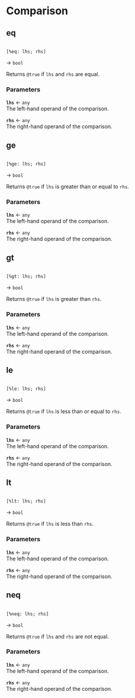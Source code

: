 # Comparison

## eq

```rant

[%eq: lhs; rhs]

```
&rarr; `bool`

Returns `@true` if `lhs` and `rhs` are equal.

### Parameters

**`lhs`** &larr; `any` <br/>
The left-hand operand of the comparison.

**`rhs`** &larr; `any` <br/>
The right-hand operand of the comparison.


## ge

```rant

[%ge: lhs; rhs]

```
&rarr; `bool`

Returns `@true` if `lhs` is greater than or equal to `rhs`.

### Parameters

**`lhs`** &larr; `any` <br/>
The left-hand operand of the comparison.

**`rhs`** &larr; `any` <br/>
The right-hand operand of the comparison.


## gt

```rant

[%gt: lhs; rhs]

```
&rarr; `bool`

Returns `@true` if `lhs` is greater than `rhs`.

### Parameters

**`lhs`** &larr; `any` <br/>
The left-hand operand of the comparison.

**`rhs`** &larr; `any` <br/>
The right-hand operand of the comparison.


## le

```rant

[%le: lhs; rhs]

```
&rarr; `bool`

Returns `@true` if `lhs` is less than or equal to `rhs`.

### Parameters

**`lhs`** &larr; `any` <br/>
The left-hand operand of the comparison.

**`rhs`** &larr; `any` <br/>
The right-hand operand of the comparison.


## lt

```rant

[%lt: lhs; rhs]

```
&rarr; `bool`

Returns `@true` if `lhs` is less than `rhs`.

### Parameters

**`lhs`** &larr; `any` <br/>
The left-hand operand of the comparison.

**`rhs`** &larr; `any` <br/>
The right-hand operand of the comparison.


## neq

```rant

[%neq: lhs; rhs]

```
&rarr; `bool`

Returns `@true` if `lhs` and `rhs` are not equal.

### Parameters

**`lhs`** &larr; `any` <br/>
The left-hand operand of the comparison.

**`rhs`** &larr; `any` <br/>
The right-hand operand of the comparison.